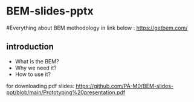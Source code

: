 # BEM-slides-pptx
#Everything about BEM methodology in link below :
https://getbem.com/
## introduction 
* What is the BEM? 
* Why we need it?
* How to use it?

for downloading pdf slides: https://github.com/PA-M0/BEM-slides-ppt/blob/main/Prototyping%20presentation.pdf

